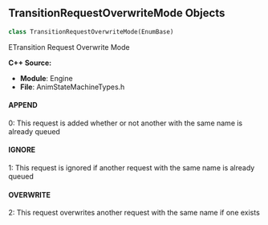 ## TransitionRequestOverwriteMode Objects

```python
class TransitionRequestOverwriteMode(EnumBase)
```

ETransition Request Overwrite Mode

**C++ Source:**

- **Module**: Engine
- **File**: AnimStateMachineTypes.h

<a id="unreal.TransitionRequestOverwriteMode.APPEND"></a>

#### APPEND

0: This request is added whether or not another with the same name is already queued

<a id="unreal.TransitionRequestOverwriteMode.IGNORE"></a>

#### IGNORE

1: This request is ignored if another request with the same name is already queued

<a id="unreal.TransitionRequestOverwriteMode.OVERWRITE"></a>

#### OVERWRITE

2: This request overwrites another request with the same name if one exists

<a id="unreal.TransformCurveChannel"></a>